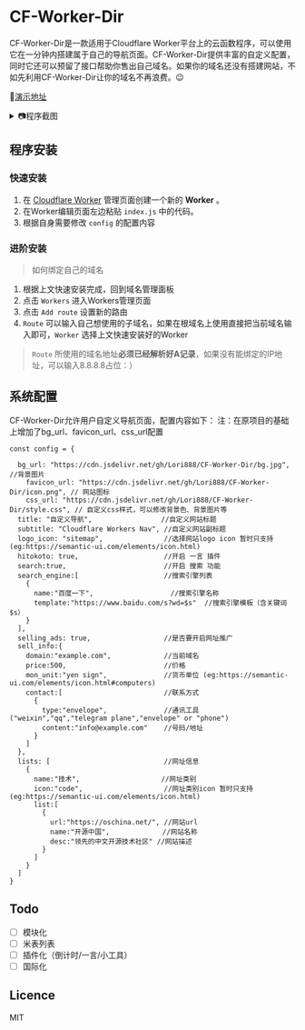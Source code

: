 # CF-Worker-Dir

CF-Worker-Dir是一款适用于Cloudflare Worker平台上的云函数程序，可以使用它在一分钟内搭建属于自己的导航页面。CF-Worker-Dir提供丰富的自定义配置，同时它还可以预留了接口帮助你售出自己域名。如果你的域名还没有搭建网站，不如先利用CF-Worker-Dir让你的域名不再浪费。😉

🎉[演示地址](http://gethe.best/)

<details>
<summary>📷程序截图</summary>
<img src="https://i.loli.net/2020/02/14/ahU32dQxMct9ugX.png"/>
</details>

## 程序安装
### 快速安装
1. 在 [Cloudflare Worker](https://workers.cloudflare.com/) 管理页面创建一个新的 **Worker** 。
2. 在Worker编辑页面左边粘贴 `index.js` 中的代码。
3. 根据自身需要修改 `config` 的配置内容
### 进阶安装
> 如何绑定自己的域名
1. 根据上文快速安装完成，回到域名管理面板
2. 点击 `Workers` 进入Workers管理页面
3. 点击 `Add route` 设置新的路由
4. `Route` 可以输入自己想使用的子域名，如果在根域名上使用直接把当前域名输入即可，`Worker` 选择上文快速安装好的Worker
> `Route` 所使用的域名地址**必须已经解析好A记录**，如果没有能绑定的IP地址，可以输入8.8.8.8占位：）

## 系统配置

CF-Worker-Dir允许用户自定义导航页面，配置内容如下：
注：在原项目的基础上增加了bg_url、favicon_url、css_url配置
```
const config = {

  bg_url: "https://cdn.jsdelivr.net/gh/Lori888/CF-Worker-Dir/bg.jpg", //背景图片
	favicon_url: "https://cdn.jsdelivr.net/gh/Lori888/CF-Worker-Dir/icon.png", // 网站图标
	css_url: "https://cdn.jsdelivr.net/gh/Lori888/CF-Worker-Dir/style.css", // 自定义css样式，可以修改背景色、背景图片等
  title: "自定义导航",                 //自定义网站标题
  subtitle: "Cloudflare Workers Nav", //自定义网站副标题
  logo_icon: "sitemap",               //选择网站logo icon 暂时只支持 (eg:https://semantic-ui.com/elements/icon.html)
  hitokoto: true,                     //开启 一言 插件
  search:true,                        //开启 搜索 功能  
  search_engine:[                     //搜索引擎列表
    {
      name:"百度一下",                   //搜索引擎名称
      template:"https://www.baidu.com/s?wd=$s"  //搜索引擎模板（含关键词$s）
    }
  ],
  selling_ads: true,                  //是否要开启网址推广
  sell_info:{
    domain:"example.com",             //当前域名
    price:500,                        //价格
    mon_unit:"yen sign",              //货币单位 (eg:https://semantic-ui.com/elements/icon.html#computers)
    contact:[                         //联系方式
      {
        type:"envelope",              //通讯工具 ("weixin","qq","telegram plane","envelope" or "phone")
        content:"info@example.com"    //号码/地址
      }
    ]                        
  },
  lists: [                            //网址信息
    {
      name:"技术",                    //网址类别
      icon:"code",                    //网址类别icon 暂时只支持 (eg:https://semantic-ui.com/elements/icon.html)
      list:[
        {
          url:"https://oschina.net/", //网站url
          name:"开源中国",             //网站名称
          desc:"领先的中文开源技术社区" //网站描述
        }
      ]
    }
  ]
}
```

## Todo
- [ ] 模块化
- [ ] 米表列表
- [ ] 插件化（倒计时/一言/小工具）  
- [ ] 国际化  

## Licence

MIT
